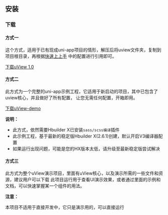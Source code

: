 ## 安装

### 下载


#### 方式一

这个方式，适用于已有现成uni-app项目的情形，解压后将uview文件夹，复制到项目根目录，再根据[快速上上手](/guide/quickstart.html)
中的配置进行引用即可。

[下载uView 1.0](http://www.uviewui.com/download/uView.1.0.zip)


#### 方式二

此方式为一个完整的uni-app示例工程，它适用于新启动的项目，其中已包含了uview核心，并且做好了所有配置，
让您无需任何配置，开箱即用。

[下载uView-demo](http://www.uviewui.com/download/uView-demo.zip)

**说明：**

- 此方式，依然需要Hbuilder X已安装`sass/scss编译`插件
- 此示例工程，基于最新的稳定版Hbuilder X(2.6.1)创建，默认开启V3编译器配置
- 如果运行出现问题，可能是您的HX版本太低，请升级至最新稳定版尝试解决


#### 方式三

此方式为整个uView演示项目，里面有uView核心，以及演示所需的一些文件和资源，建议用户可以下载
此项目运行用于查看UI演示效果，或者通过里面的示例和文档，可以快速掌握某一个组件的用法。

**注意：**

本项目不适用于直接开发中，它只是演示用的，可以直接运行
